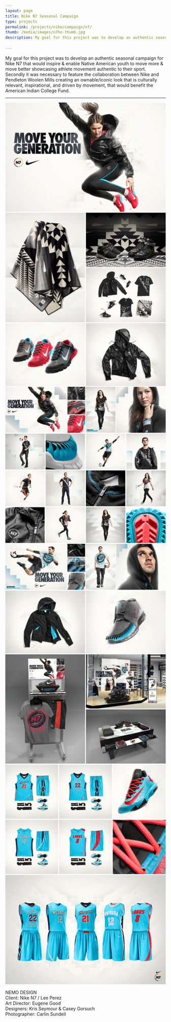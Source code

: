 ```yaml
---
layout: page
title: Nike N7 Seasonal Campaign
type: projects
permalink: /projects/nike/campaign/n7/
thumb: /media/images/n7ho-thumb.jpg
description: My goal for this project was to develop an authentic seasonal campaign for Nike N7 that would inspire & enable Native American youth to move more & move better showcasing athlete movement authentic to their sport. Secondly it was necessary to feature the collaboration between Nike and Pendleton Woolen Mills creating an ownable/iconic look that is culturally relevant, inspirational, and driven by movement, that would benefit the American Indian College Fund.

---
```


My goal for this project was to develop an authentic seasonal campaign for Nike N7 that would inspire & enable Native American youth to move more & move better showcasing athlete movement authentic to their sport. Secondly it was necessary to feature the collaboration between Nike and Pendleton Woolen Mills creating an ownable/iconic look that is culturally relevant, inspirational, and driven by movement, that would benefit the American Indian College Fund.

---

![](/media/images/n7_2013_1.jpg) 
![](/media/images/n7_2013_2.jpg)
![](/media/images/n7_2013_3.jpg)
![](/media/images/n7_2013_4.jpg)
![](/media/images/n7_2013_5.jpg)
![](/media/images/n7_2013_6.jpg)
![](/media/images/n7_2013_7.jpg)
![](/media/images/n7_2013_8.jpg)



NEMO DESIGN<br/>
Client: Nike N7 / Lee Perez<br/>
Art Director: Eugene Good<br/>
Designers: Kris Seymour & Casey Gorsuch<br/>
Photographer: Carlin Sundell
